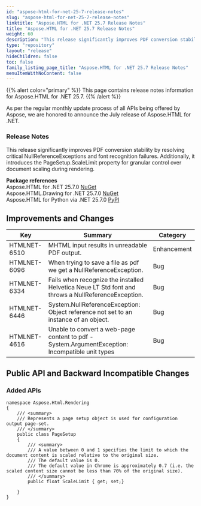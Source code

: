 ```yaml
---
id: "aspose-html-for-net-25-7-release-notes"
slug: "aspose-html-for-net-25-7-release-notes"
linktitle: "Aspose.HTML for .NET 25.7 Release Notes"
title: "Aspose.HTML for .NET 25.7 Release Notes"
weight: 60
description: "This release significantly improves PDF conversion stability by resolving critical NullReferenceExceptions and font recognition failures. Additionally, it introduces the PageSetup.ScaleLimit property for granular control over document scaling during rendering."
type: "repository"
layout: "release"
hideChildren: false
toc: false
family_listing_page_title: "Aspose.HTML for .NET 25.7 Release Notes"
menuItemWithNoContent: false
---
```

{{% alert color="primary" %}}
This page contains release notes information for Aspose.HTML for .NET 25.7.
{{% /alert %}}

As per the regular monthly update process of all APIs being offered by Aspose, we are honored to announce the July release of Aspose.HTML for .NET.

### Release Notes

This release significantly improves PDF conversion stability by resolving critical NullReferenceExceptions and font recognition failures. Additionally, it introduces the PageSetup.ScaleLimit property for granular control over document scaling during rendering.


**Package references**<br>
Aspose.HTML for .NET 25.7.0 [NuGet](https://www.nuget.org/packages/Aspose.Html)<br>
Aspose.HTML.Drawing for .NET 25.7.0 [NuGet](https://www.nuget.org/packages/Aspose.Html.Drawing)<br>
Aspose.HTML for Python via .NET 25.7.0 [PyPI](https://pypi.org/project/aspose-html-net/)


## **Improvements and Changes**

| **Key**      | **Summary**                                                                            | **Category** |
| ------------ | -------------------------------------------------------------------------------------- | ------------ |
| HTMLNET-6510 | MHTML input results in unreadable PDF output. | Enhancement |
| HTMLNET-6096 | When trying to save a file as pdf we get a NullReferenceException. | Bug |
| HTMLNET-6334 | Fails when recognize the installed Helvetica Neue LT Std font and throws a NullReferenceException. | Bug |
| HTMLNET-6446 | System.NullReferenceException: Object reference not set to an instance of an object. | Bug |
| HTMLNET-4616 | Unable to convert a web-page content to pdf - System.ArgumentException: Incompatible unit types | Bug |


## Public API and Backward Incompatible Changes
### Added APIs

```
namespace Aspose.Html.Rendering
{
    /// <summary>
    /// Represents a page setup object is used for configuration output page-set.
    /// </summary>
    public class PageSetup
    {
		/// <summary>
		/// A value between 0 and 1 specifies the limit to which the document content is scaled relative to the original size.
		/// The default value is 0.
		/// The default value in Chrome is approximately 0.7 (i.e. the scaled content size cannot be less than 70% of the original size).
		/// </summary>
		public float ScaleLimit { get; set;}
		
    }
}
```

